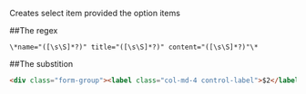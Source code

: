 Creates select item provided the option items

##The regex

```regex
\*name="([\s\S]*?)" title="([\s\S]*?)" content="([\s\S]*?)"\*
```

##The substition

```html
<div class="form-group"><label class="col-md-4 control-label">$2</label><div class="col-md-6"><select name="$1">$3</select></div></div>
```
